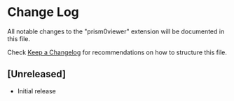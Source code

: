 # Change Log

All notable changes to the "prism0viewer" extension will be documented in this file.

Check [Keep a Changelog](http://keepachangelog.com/) for recommendations on how to structure this file.

## [Unreleased]

- Initial release